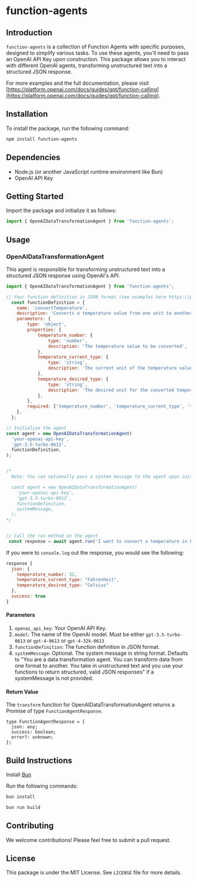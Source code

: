 # function-agents

## Introduction

`function-agents` is a collection of Function Agents with specific purposes, designed to simplify various tasks. To use these agents, you'll need to pass an OpenAI API Key upon construction. This package allows you to interact with different OpenAI agents, transforming unstructured text into a structured JSON response.

For more examples and the full documentation, please visit [https://platform.openai.com/docs/guides/gpt/function-calling](https://platform.openai.com/docs/guides/gpt/function-calling).

## Installation

To install the package, run the following command:

```bash
npm install function-agents
```

## Dependencies

- Node.js (or another JavaScript runtime environment like Bun)
- OpenAI API Key

## Getting Started

Import the package and initialize it as follows:

```javascript
import { OpenAIDataTransformationAgent } from 'function-agents';
```

## Usage

### OpenAIDataTransformationAgent

This agent is responsible for transforming unstructured text into a structured JSON response using OpenAI's API.

```javascript
import { OpenAIDataTransformationAgent } from 'function-agents';

// Your function definition in JSON format (see examples here https://platform.openai.com/docs/guides/gpt/function-calling )
  const functionDefinition = {
    name: 'convertTemperature',
    description: 'Converts a temperature value from one unit to another.',
    parameters: {
        type: 'object',
        properties: {
            temperature_number: {
                type: 'number',
                description: 'The temperature value to be converted',
            },
            temperature_current_type: {
                type: 'string',
                description: 'The current unit of the temperature value. Options are "Celsius", "Fahrenheit", or "Kelvin"',
            },
            temperature_desired_type: {
                type: 'string',
                description: 'The desired unit for the converted temperature. Options are "Celsius", "Fahrenheit", or "Kelvin"',
            },
        },
        required: ['temperature_number', 'temperature_current_type', 'temperature_desired_type'],
    },
  };

// Initialize the agent
const agent = new OpenAIDataTransformationAgent(
  'your-openai-api-key',
  'gpt-3.5-turbo-0613',
  functionDefinition,
);


/*
  Note: You can optionally pass a system message to the agent upon initialization. It defaults to "You are a data transformation agent. You can transform data from one format to another. You take in unstructured text and you use your functions to return structured, valid JSON responses" if a systemMessage is not provided.

  const agent = new OpenAIDataTransformationAgent(
    'your-openai-api-key',
    'gpt-3.5-turbo-0613',
    functionDefinition,
    systemMessage,
  );
*/


// Call the run method on the agent
 const response = await agent.run('I want to convert a temperature in Fahrenheit to Celsius. It is 32 degrees Fahrenheit.');
```

If you were to `console.log` out the response, you would see the following:
```js
response {
  json: {
    temperature_number: 32,
    temperature_current_type: "Fahrenheit",
    temperature_desired_type: "Celsius"
  },
  success: true
}
```

#### Parameters

1. `openai_api_key`: Your OpenAI API Key.
2. `model`: The name of the OpenAI model. Must be either `gpt-3.5-turbo-0613` or `gpt-4-0613` or `gpt-4-32k-0613` 
3. `functionDefinition`: The function definition in JSON format.
4. `systemMessage`: Optional. The system message in string format. Defaults to "You are a data transformation agent. You can transform data from one format to another. You take in unstructured text and you use your functions to return structured, valid JSON responses" if a systemMessage is not provided.

#### Return Value

The `transform` function for OpenAIDataTransformationAgent returns a Promise of type `FunctionAgentResponse`.

```
type FunctionAgentResponse = {
  json: any;
  success: boolean;
  error?: unknown;
};
```

## Build Instructions
Install [Bun](https://bun.sh/)

Run the following commands:
```bash
bun install

bun run build
```

## Contributing

We welcome contributions! Please feel free to submit a pull request.

## License

This package is under the MIT License. See `LICENSE` file for more details.
